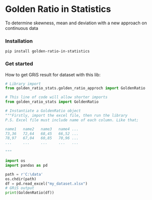 # Golden Ratio in Statistics

To determine skewness, mean and deviation with a new approach on continuous data

### Installation
```
pip install golden-ratio-in-statistics
```

### Get started
How to get GRiS result for dataset with this lib:

```Python
# Library import
from golden_ratio_stats.golden_ratio_approch import GoldenRatio

# This line of code will allow shorter imports
from golden_ratio_stats import GoldenRatio

# Instantiate a GoldenRatio object
"""Firstly, import the excel file, then run the library
P.S. Excel file must include name of each column. Like that;

name1	name2	name3	name4 ...
73,36	72,64	68,45	66,52 ...
78,97	67,04	60,85	70,96 ...
...     ...     ...     ...   ...

"""

import os
import pandas as pd

path = r'C:\data'
os.chdir(path)
df = pd.read_excel("my_dataset.xlsx")
# GRiS output
print(GoldenRatio(df))

```